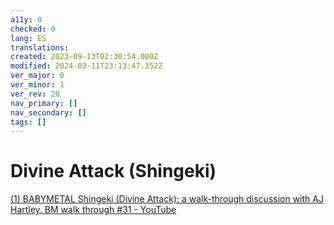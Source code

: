 ```yaml
---
a11y: 0
checked: 0
lang: ES
translations: 
created: 2023-09-13T02:30:54.000Z
modified: 2024-03-11T23:13:47.352Z
ver_major: 0
ver_minor: 1
ver_rev: 20
nav_primary: []
nav_secondary: []
tags: []
---
```

# Divine Attack (Shingeki)

[(1) BABYMETAL Shingeki (Divine Attack): a walk-through discussion with AJ Hartley. BM walk through #31 - YouTube](https://www.youtube.com/watch?v=74UqwP4BIHk&list=PLbMSceCLFM-S8CORnK0CqGFCgdb2HKsU6&index=47&ab_channel=AndrewHartley)